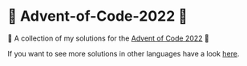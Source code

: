 # 🎄 Advent-of-Code-2022 🎄

🌟 A collection of my solutions for the [Advent of Code 2022](https://adventofcode.com/) 🌟


If you want to see more solutions in other languages have a look [here](https://github.com/inovex/Advent-of-Code).
